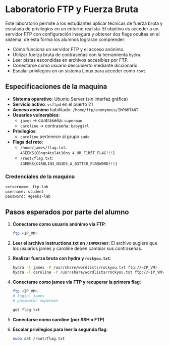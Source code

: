 # Laboratorio FTP y Fuerza Bruta

Este laboratorio permite a los estudiantes aplicar técnicas de fuerza bruta y escalada de privilegios en un entorno realista. El objetivo es acceder a un servidor FTP con configuración insegura y obtener dos flags ocultas en el sistema, de esta forma los alumnos lograran comprender:


- Cómo funciona un servidor FTP y el acceso anónimo.
- Utilizar fuerza bruta de contraseñas con la herramienta `hydra`.
- Leer pistas escondidas en archivos accesibles por FTP.
- Conectarse como usuario descubierto mediante diccionario.
- Escalar privilegios en un sistema Linux para acceder como `root`.


## Especificaciones de la maquina

- **Sistema operativo**: Ubuntu Server (sin interfaz gráfica)
- **Servicio activo**: `vsftpd` en el puerto 21
- **Acceso anónimo** habilitado: `/home/ftp/anonymous/IMPORTANT`
- **Usuarios vulnerables**:
  - `james` → contraseña: `superman`
  - `caroline` → contraseña: `babygirl`
- **Privilegios**:
  - `caroline` pertenece al grupo `sudo`
- **Flags del reto**:
  - `/home/james/flag.txt`:  
    `4GEEKS{C0ngr4tul4t10ns_4_UR_F1R5T_FL4G!!!}`
  - `/root/flag.txt`:  
    `4GEEKS{C4R0L1N3_N33D5_A_B3TT3R_P455W0RD!!!}`

### Credenciales de la maquina

```bash
servername: ftp-lab
username: student
password: 4geeks-lab
```

## Pasos esperados por parte del alumno

1. **Conectarse como usuario anónimo vía FTP**:

   ```bash
   ftp <IP_VM>
   ```

2. **Leer el archivo instructions.txt en `/IMPORTANT`**: El archivo sugiere que los usuarios james y caroline deben cambiar sus contraseñas. 

3. **Realizar fuerza bruta con hydra y `rockyou.txt`**:

   ```bash
   hydra -l james -P /usr/share/wordlists/rockyou.txt ftp://<IP_VM>
   hydra -l caroline -P /usr/share/wordlists/rockyou.txt ftp://<IP_VM>
   ```

4. **Conectarse como james vía FTP y recuperar la primera flag**:

   ```bash
   ftp <IP_VM>
   # login: james
   # password: superman
   ```

   ```bash
   get flag.txt
   ```

5. **Conectarse como caroline (por SSH o FTP)**

6. **Escalar privilegios para leer la segunda flag**:

   ```bash
   sudo cat /root/flag.txt
   ```



